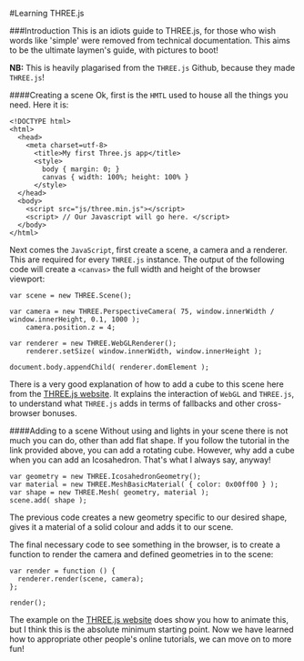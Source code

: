 #Learning THREE.js


###Introduction
This is an idiots guide to THREE.js, for those who wish words like 'simple' were removed from technical documentation. This aims to be the ultimate laymen's guide, with pictures to boot!

**NB:** This is heavily plagarised from the `THREE.js` Github, because they made `THREE.js`!


####Creating a scene 
Ok, first is the `HMTL` used to house all the things you need. Here it is:

```
<!DOCTYPE html>
<html>
  <head>
    <meta charset=utf-8>
      <title>My first Three.js app</title>
      <style>
        body { margin: 0; }
        canvas { width: 100%; height: 100% }
      </style>
  </head>
  <body>
    <script src="js/three.min.js"></script>
    <script> // Our Javascript will go here. </script>
  </body>
</html>
```

Next comes the `JavaScript`, first create a scene, a camera and a renderer. This are required for every `THREE.js` instance. The output of the following code will create a `<canvas>` the full width and height of the browser viewport:

```
var scene = new THREE.Scene();

var camera = new THREE.PerspectiveCamera( 75, window.innerWidth / window.innerHeight, 0.1, 1000 );
	camera.position.z = 4;

var renderer = new THREE.WebGLRenderer();
	renderer.setSize( window.innerWidth, window.innerHeight );

document.body.appendChild( renderer.domElement );
```

There is a very good explanation of how to add a cube to this scene here from the [THREE.js website](http://threejs.org/docs/index.html#Manual/Introduction/Creating_a_scene). It explains the interaction of `WebGL` and `THREE.js`, to understand what `THREE.js` adds in terms of fallbacks and other cross-browser bonuses.


####Adding to a scene
Without using and lights in your scene there is not much you can do, other than add flat shape. If you follow the tutorial in the link provided above, you can add a rotating cube. However, why add a cube when you can add an Icosahedron. That's what I always say, anyway!

```
var geometry = new THREE.IcosahedronGeometry();
var material = new THREE.MeshBasicMaterial( { color: 0x00ff00 } );
var shape = new THREE.Mesh( geometry, material );
scene.add( shape );
```

The previous code creates a new geometry specific to our desired shape, gives it a material of a solid colour and adds it to our scene.

The final necessary code to see something in the browser, is to create a function to render the camera and defined geometries in to the scene:

```
var render = function () {
  renderer.render(scene, camera);
};

render();
```

The example on the [THREE.js website](http://threejs.org/docs/index.html#Manual/Introduction/Creating_a_scene) does show you how to animate this, but I think this is the absolute minimum starting point. Now we have learned how to appropriate other people's online tutorials, we can move on to more fun!